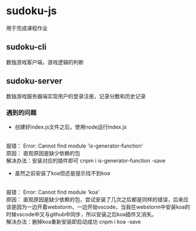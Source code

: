 # sudoku-js
用于完成课程作业
## sudoku-cli
数独游戏客户端，游戏逻辑的判断
## sudoku-server
数独游戏服务器端实现用户的登录注册，记录分数和历史记录

### 遇到的问题
 - 创建好index.js文件之后，使用node运行index.js
  <br/>
报错：
Error: Cannot find module 'is-generator-function'
<br/>
原因：
直观原因是缺少依赖的包
<br/>
解决办法：安装对应的插件即可   
cnpm i is-generator-function -save

 - 虽然之前安装了koa但还是提示找不到koa
<br/>
报错：
Error: Cannot find module 'koa'
<br/>
原因：
直观原因是缺少依赖的包，尝试安装了几次之后都是同样的错误，后来应该是因为一边开着webstorm，一边开始vscode，当我在webstorm中安装koa的时候vscode中又与github中同步，所以安装之后koa插件又消失。
<br/>
解决办法：删掉koa重新安装即启动成功
cnpm i koa -save
<br/>